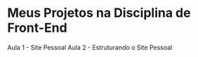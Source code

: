 # Meus Projetos na Disciplina de Front-End
Aula 1 - Site Pessoal
Aula 2 - Estruturando o Site Pessoal
